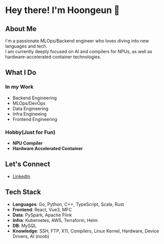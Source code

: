 # Hey there! I'm Hoongeun 👋

## About Me
I'm a passionate MLOps/Backend engineer who loves diving into new languages and tech. \
I am currently deeply focused on AI and compilers for NPUs, as well as hardware-accelerated container technologies.

## What I Do
### In my Work
- Backend Engineering
- MLOps/DevOps
- Data Engineering
- Infra Engineeing
- Frontend Engineering

### Hobby(Just for Fun)
- **NPU Compiler**
- **Hardware Accelerated Container**

## Let's Connect
- [LinkedIn](https://www.linkedin.com/in/hoongeun-cho-55259ba7/)

## Tech Stack
- **Languages**: Go, Python, C++, TypeScript, Scala, Rust
- **Frontend**: React, Vue3, MFC
- **Data**: PySpark, Apache Flink
- **Infra**: Kubernetes, AWS, Terraform, Helm
- **DB**: MySQL
- **Knowledge**: SSH, FTP, X11, Compilers, Linux Kernel, Hardware, Device Drivers, AI (noob)

